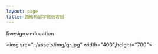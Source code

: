```yaml
---
layout: page
title: 西格玛留学微信客服
---
```


fivesigmaeducation

<img src="../assets/img/qr.jpg" width="400",height="700"> 


